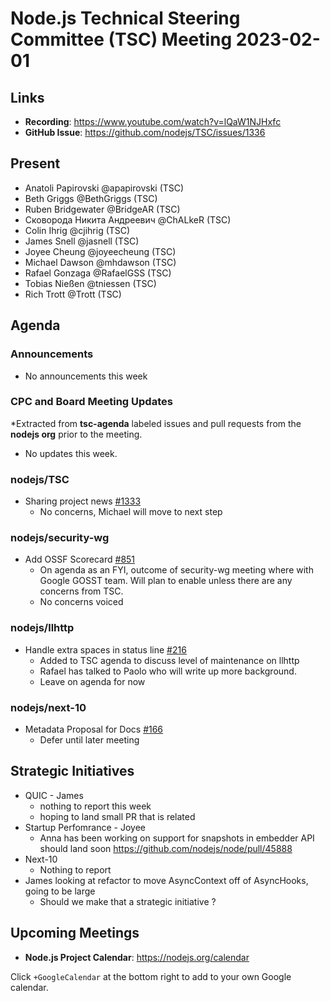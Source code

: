 # Node.js Technical Steering Committee (TSC) Meeting 2023-02-01

## Links

* **Recording**:  <https://www.youtube.com/watch?v=lQaW1NJHxfc>
* **GitHub Issue**: <https://github.com/nodejs/TSC/issues/1336>

## Present

* Anatoli Papirovski @apapirovski (TSC)
* Beth Griggs @BethGriggs (TSC)
* Ruben Bridgewater @BridgeAR (TSC)
* Сковорода Никита Андреевич @ChALkeR (TSC)
* Colin Ihrig @cjihrig (TSC)
* James Snell @jasnell (TSC)
* Joyee Cheung @joyeecheung (TSC)
* Michael Dawson @mhdawson (TSC)
* Rafael Gonzaga @RafaelGSS (TSC)
* Tobias Nießen @tniessen (TSC)
* Rich Trott @Trott (TSC)

## Agenda

### Announcements

* No announcements this week

### CPC and Board Meeting Updates

*Extracted from **tsc-agenda** labeled issues and pull requests from the **nodejs org** prior to the meeting.

* No updates this week.

### nodejs/TSC

* Sharing project news [#1333](https://github.com/nodejs/TSC/issues/1333)
  * No concerns, Michael will move to next step

### nodejs/security-wg

* Add OSSF Scorecard [#851](https://github.com/nodejs/security-wg/issues/851)
  * On agenda as an FYI, outcome of security-wg meeting where with Google GOSST team.
    Will plan to enable unless there are any concerns from TSC.
  * No concerns voiced

### nodejs/llhttp

* Handle extra spaces in status line [#216](https://github.com/nodejs/llhttp/pull/216)
  * Added to TSC agenda to discuss level of maintenance on llhttp
  * Rafael has talked to Paolo who will write up more background.
  * Leave on agenda for now

### nodejs/next-10

* Metadata Proposal for Docs [#166](https://github.com/nodejs/next-10/issues/166)
  * Defer until later meeting

## Strategic Initiatives

* QUIC - James
  * nothing to report this week
  * hoping to land small PR that is related
* Startup Perfomrance - Joyee
  * Anna has been working on support for snapshots in embedder API should land soon <https://github.com/nodejs/node/pull/45888>
* Next-10
  * Nothing to report
* James looking at refactor to move AsyncContext off of AsyncHooks, going to be large
  * Should we make that a strategic initiative ?

## Upcoming Meetings

* **Node.js Project Calendar**: <https://nodejs.org/calendar>

Click `+GoogleCalendar` at the bottom right to add to your own Google calendar.
